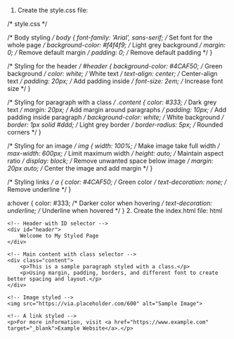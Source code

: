 1. Create the style.css file:

/* style.css */

/* Body styling */
body {
    font-family: 'Arial', sans-serif; /* Set font for the whole page */
    background-color: #f4f4f9; /* Light grey background */
    margin: 0; /* Remove default margin */
    padding: 0; /* Remove default padding */
}

/* Styling for the header */
#header {
    background-color: #4CAF50; /* Green background */
    color: white; /* White text */
    text-align: center; /* Center-align text */
    padding: 20px; /* Add padding inside */
    font-size: 2em; /* Increase font size */
}

/* Styling for paragraph with a class */
.content {
    color: #333; /* Dark grey text */
    margin: 20px; /* Add margin around paragraphs */
    padding: 10px; /* Add padding inside paragraph */
    background-color: white; /* White background */
    border: 1px solid #ddd; /* Light grey border */
    border-radius: 5px; /* Rounded corners */
}

/* Styling for an image */
img {
    width: 100%; /* Make image take full width */
    max-width: 600px; /* Limit maximum width */
    height: auto; /* Maintain aspect ratio */
    display: block; /* Remove unwanted space below image */
    margin: 20px auto; /* Center the image and add margin */
}

/* Styling links */
a {
    color: #4CAF50; /* Green color */
    text-decoration: none; /* Remove underline */
}

a:hover {
    color: #333; /* Darker color when hovering */
    text-decoration: underline; /* Underline when hovered */
}
2. Create the index.html file:
html
<!DOCTYPE html>
<html lang="en">
<head>
    <meta charset="UTF-8">
    <meta name="viewport" content="width=device-width, initial-scale=1.0">
    <title>Styled Page</title>
    <!-- Link to external CSS file -->
    <link rel="stylesheet" href="style.css">
</head>
<body>

    <!-- Header with ID selector -->
    <div id="header">
        Welcome to My Styled Page
    </div>

    <!-- Main content with class selector -->
    <div class="content">
        <p>This is a sample paragraph styled with a class.</p>
        <p>Using margin, padding, borders, and different font to create better spacing and layout.</p>
    </div>

    <!-- Image styled -->
    <img src="https://via.placeholder.com/600" alt="Sample Image">

    <!-- A link styled -->
    <p>For more information, visit <a href="https://www.example.com" target="_blank">Example Website</a>.</p>

</body>
</html>
